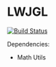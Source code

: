 # LWJGL
[![Build Status](https://travis-ci.org/Androbin/LWJGL.svg?branch=master)](https://travis-ci.org/Androbin/LWJGL)

Dependencies:
 - Math Utils